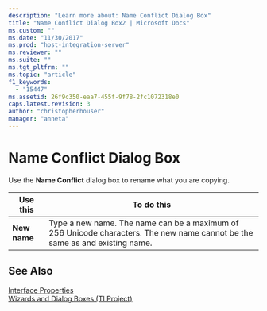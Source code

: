 ```yaml
---
description: "Learn more about: Name Conflict Dialog Box"
title: "Name Conflict Dialog Box2 | Microsoft Docs"
ms.custom: ""
ms.date: "11/30/2017"
ms.prod: "host-integration-server"
ms.reviewer: ""
ms.suite: ""
ms.tgt_pltfrm: ""
ms.topic: "article"
f1_keywords: 
  - "15447"
ms.assetid: 26f9c350-eaa7-455f-9f78-2fc1072318e0
caps.latest.revision: 3
author: "christopherhouser"
manager: "anneta"
---
```

# Name Conflict Dialog Box
Use the **Name Conflict** dialog box to rename what you are copying.  
  
|Use this|To do this|  
|--------------|----------------|  
|**New name**|Type a new name. The name can be a maximum of 256 Unicode characters. The new name  cannot be the same as and existing name.|  
  
## See Also  
 [Interface Properties](../core/interface-properties2.md)   
 [Wizards and Dialog Boxes (TI Project)](../core/wizards-and-dialog-boxes-ti-project-1.md)

